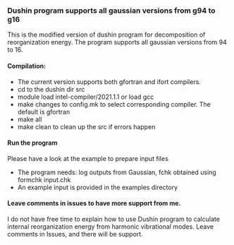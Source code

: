 ### Dushin program supports all gaussian versions from g94 to g16

This is the modified version of dushin program for decomposition of reorganization energy. The program supports all gaussian versions from 94 to 16.



#### Compilation:

* The current version supports both gfortran and ifort compilers.  
* cd to the dushin dir src 
* module load intel-compiler/2021.1.1 or load gcc
* make changes to config.mk to select corresponding compiler. The default is gfortran 
* make all 
* make clean to clean up the src if errors happen

#### Run the program

Please have a look at the example to prepare input files

* The program needs: log outputs from Gaussian, fchk obtained using formchk input.chk 
* An example input is provided in the examples directory 

#### Leave comments in issues to have more support from me.

I do not have free time to explain how to use Dushin program to calculate internal reorganization energy from harmonic vibrational modes. Leave comments in Issues, and there will be support.

